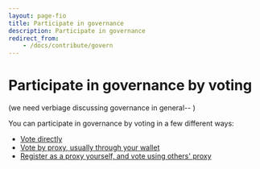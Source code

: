 ```yaml
---
layout: page-fio
title: Participate in governance
description: Participate in governance
redirect_from:
    - /docs/contribute/govern
---
```

# Participate in governance by voting

(we need verbiage discussing governance in general-- )

You can participate in governance by voting in a few different ways:
* [Vote directly]({{site.baseurl}}/docs/contribute/govern-voting)
* [Vote by proxy, usually through your wallet]({{site.baseurl}}/docs/contribute/govern-proxy-vote)
* [Register as a proxy yourself, and vote using others' proxy]({{site.baseurl}}/docs/contribute/govern-reg-proxy)  